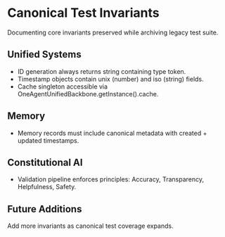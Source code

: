 # Canonical Test Invariants

Documenting core invariants preserved while archiving legacy test suite.

## Unified Systems
- ID generation always returns string containing type token.
- Timestamp objects contain unix (number) and iso (string) fields.
- Cache singleton accessible via OneAgentUnifiedBackbone.getInstance().cache.

## Memory
- Memory records must include canonical metadata with created + updated timestamps.

## Constitutional AI
- Validation pipeline enforces principles: Accuracy, Transparency, Helpfulness, Safety.

## Future Additions
Add more invariants as canonical test coverage expands.
